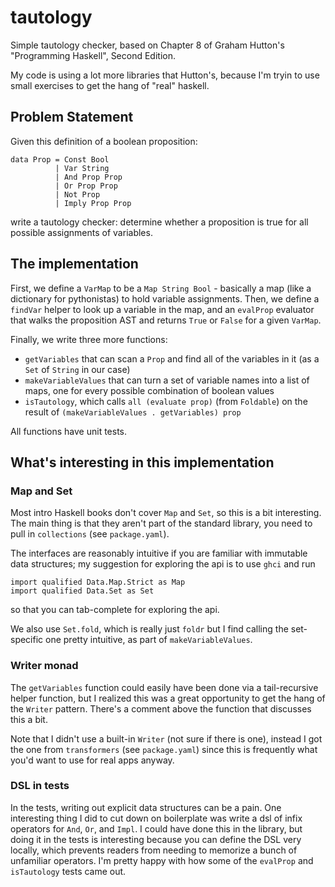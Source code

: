 # tautology

Simple tautology checker, based on Chapter 8 of Graham Hutton's
"Programming Haskell", Second Edition.

My code is using a lot more libraries that Hutton's, because I'm
tryin to use small exercises to get the hang of "real" haskell.

## Problem Statement

Given this definition of a boolean proposition:
```
data Prop = Const Bool
          | Var String
          | And Prop Prop
          | Or Prop Prop
          | Not Prop
          | Imply Prop Prop
```
write a tautology checker: determine whether a proposition is true
for all possible assignments of variables.

## The implementation

First, we define a `VarMap` to be a `Map String Bool` - basically a map
(like a dictionary for pythonistas) to hold variable assignments. Then,
we define a `findVar` helper to look up a variable in the map, and an
`evalProp` evaluator that walks the proposition AST and returns `True`
or `False` for a given `VarMap`.

Finally, we write three more functions:
 - `getVariables` that can scan a `Prop` and find all of the variables in it
   (as a `Set` of `String` in our case)
 - `makeVariableValues` that can turn a set of variable names into a list
   of maps, one for every possible combination of boolean values
 - `isTautology`, which calls `all (evaluate prop)` (from `Foldable`) on
    the result of `(makeVariableValues . getVariables) prop`

All functions have unit tests.

## What's interesting in this implementation

### Map and Set

Most intro Haskell books don't cover `Map` and `Set`, so this is a bit
interesting. The main thing is that they aren't part of the standard library,
you need to pull in `collections` (see `package.yaml`).

The interfaces are reasonably intuitive if you are familiar with immutable
data structures; my suggestion for exploring the api is to use `ghci` and
run
```
import qualified Data.Map.Strict as Map
import qualified Data.Set as Set
```
so that you can tab-complete for exploring the api.

We also use `Set.fold`, which is really just `foldr` but I find calling the
set-specific one pretty intuitive, as part of `makeVariableValues`.

### Writer monad

The `getVariables` function could easily have been done via a tail-recursive
helper function, but I realized this was a great opportunity to get the
hang of the `Writer` pattern. There's a comment above the function that
discusses this a bit.

Note that I didn't use a built-in `Writer` (not sure if there is one), instead
I got the one from `transformers` (see `package.yaml`) since this is frequently
what you'd want to use for real apps anyway.

### DSL in tests

In the tests, writing out explicit data structures can be a pain. One
interesting thing I did to cut down on boilerplate was write a dsl of infix
operators for `And`, `Or`, and `Impl`. I could have done this in the library,
but doing it in the tests is interesting because you can define the DSL very
locally, which prevents readers from needing to memorize a bunch of unfamiliar
operators. I'm pretty happy with how some of the `evalProp` and `isTautology`
tests came out.

